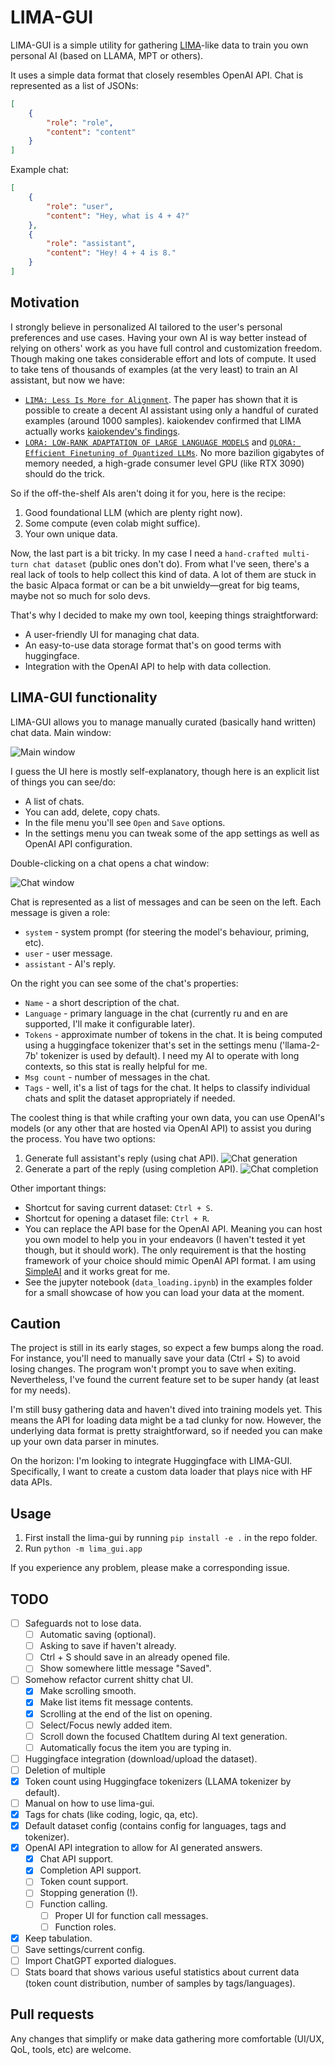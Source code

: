 # LIMA-GUI

LIMA-GUI is a simple utility for gathering [LIMA](https://arxiv.org/pdf/2305.11206.pdf)-like data to train you own personal AI (based on LLAMA, MPT or others).

It uses a simple data format that closely resembles OpenAI API. Chat is represented as a list of JSONs:
```json
[
    {
        "role": "role",
        "content": "content"
    }
]
```

Example chat:
```json
[
    {
        "role": "user",
        "content": "Hey, what is 4 + 4?"
    },
    {
        "role": "assistant",
        "content": "Hey! 4 + 4 is 8."
    }
]
```

## Motivation

I strongly believe in personalized AI tailored to the user's personal preferences and use cases. Having your own AI is way better instead of relying on others' work as you have full control and customization freedom. 
Though making one takes considerable effort and lots of compute. It used to take tens of thousands of examples (at the very least) to train an AI assistant, but now we have:
- [`LIMA: Less Is More for Alignment`](https://arxiv.org/pdf/2305.11206.pdf). The paper has shown that it is possible to create a decent AI assistant using only a handful of curated examples (around 1000 samples). kaiokendev confirmed that LIMA actually works [kaiokendev's findings](https://kaiokendev.github.io/til).
- [`LORA: LOW-RANK ADAPTATION OF LARGE LANGUAGE MODELS`](https://arxiv.org/pdf/2106.09685.pdf) and [`QLORA: Efficient Finetuning of Quantized LLMs`](https://arxiv.org/pdf/2305.14314.pdf). No more bazilion gigabytes of memory needed, a high-grade consumer level GPU (like RTX 3090) should do the trick.

So if the off-the-shelf AIs aren't doing it for you, here is the recipe:
1. Good foundational LLM (which are plenty right now).
2. Some compute (even colab might suffice).
3. Your own unique data.

Now, the last part is a bit tricky. In my case I need a `hand-crafted multi-turn chat dataset` (public ones don't do). From what I've seen, there's a real lack of tools to help collect this kind of data. A lot of them are stuck in the basic Alpaca format or can be a bit unwieldy—great for big teams, maybe not so much for solo devs.

That's why I decided to make my own tool, keeping things straightforward:
- A user-friendly UI for managing chat data.
- An easy-to-use data storage format that's on good terms with huggingface.
- Integration with the OpenAI API to help with data collection.

## LIMA-GUI functionality

LIMA-GUI allows you to manage manually curated (basically hand written) chat data. Main window:

![Main window](examples/images/main_window.png)

I guess the UI here is mostly self-explanatory, though here is an explicit list of things you can see/do:
- A list of chats.
- You can add, delete, copy chats.
- In the file menu you'll see `Open` and `Save` options.
- In the settings menu you can tweak some of the app settings as well as OpenAI API configuration.

Double-clicking on a chat opens a chat window:

![Chat window](examples/images/chat_window.png)

Chat is represented as a list of messages and can be seen on the left. Each message is given a role: 
- `system` - system prompt (for steering the model's behaviour, priming, etc).
- `user` - user message.
- `assistant` - AI's reply.

On the right you can see some of the chat's properties:
- `Name` - a short description of the chat.
- `Language` - primary language in the chat (currently ru and en are supported, I'll make it configurable later).
- `Tokens` - approximate number of tokens in the chat. It is being computed using a huggingface tokenizer that's set in the settings menu ('llama-2-7b' tokenizer is used by default). I need my AI to operate with long contexts, so this stat is really helpful for me.
- `Msg count` - number of messages in the chat.
- `Tags` - well, it's a list of tags for the chat. It helps to classify individual chats and split the dataset appropriately if needed.

The coolest thing is that while crafting your own data, you can use OpenAI's models (or any other that are hosted via OpenAI API) to assist you during the process. You have two options:
1. Generate full assistant's reply (using chat API).
![Chat generation](examples/images/chat_generation.gif)
2. Generate a part of the reply (using completion API).
![Chat completion](examples/images/chat_completion.gif)

Other important things:
- Shortcut for saving current dataset: `Ctrl + S`.
- Shortcut for opening a dataset file: `Ctrl + R`.
- You can replace the API base for the OpenAI API. Meaning you can host you own model to help you in your endeavors (I haven't tested it yet though, but it should work). The only requirement is that the hosting framework of your choice should mimic OpenAI API format. I am using [SimpleAI](https://github.com/lhenault/simpleAI) and it works great for me.
- See the jupyter notebook (`data_loading.ipynb`) in the examples folder for a small showcase of how you can load your data at the moment.

## Caution

The project is still in its early stages, so expect a few bumps along the road. For instance, you'll need to manually save your data (Ctrl + S) to avoid losing changes. The program won't prompt you to save when exiting. Nevertheless, I've found the current feature set to be super handy (at least for my needs).

I'm still busy gathering data and haven't dived into training models yet. This means the API for loading data might be a tad clunky for now. However, the underlying data format is pretty straightforward, so if needed you can make up your own data parser in minutes.

On the horizon: I'm looking to integrate Huggingface with LIMA-GUI. Specifically, I want to create a custom data loader that plays nice with HF data APIs.

## Usage

1. First install the lima-gui by running `pip install -e .` in the repo folder.
2. Run `python -m lima_gui.app`

If you experience any problem, please make a corresponding issue.

## TODO

- [ ] Safeguards not to lose data.
    - [ ] Automatic saving (optional).
    - [ ] Asking to save if haven't already.
    - [ ] Ctrl + S should save in an already opened file.
    - [ ] Show somewhere little message "Saved".
- [ ] Somehow refactor current shitty chat UI.
    - [x] Make scrolling smooth.
    - [x] Make list items fit message contents.
    - [x] Scrolling at the end of the list on opening.
    - [ ] Select/Focus newly added item.
    - [ ] Scroll down the focused ChatItem during AI text generation.
    - [ ] Automatically focus the item you are typing in.
- [ ] Huggingface integration (download/upload the dataset).
- [ ] Deletion of multiple 
- [x] Token count using Huggingface tokenizers (LLAMA tokenizer by default).
- [ ] Manual on how to use lima-gui.
- [x] Tags for chats (like coding, logic, qa, etc).
- [x] Default dataset config (contains config for languages, tags and tokenizer).
- [x] OpenAI API integration to allow for AI generated answers.
    - [x] Chat API support.
    - [x] Completion API support.
    - [ ] Token count support.
    - [ ] Stopping generation (!).
    - [ ] Function calling.
        - [ ] Proper UI for function call messages.
        - [ ] Function roles.
- [x] Keep tabulation.
- [ ] Save settings/current config.
- [ ] Import ChatGPT exported dialogues.
- [ ] Stats board that shows various useful statistics about current data (token count distribution, number of samples by tags/languages).

## Pull requests

Any changes that simplify or make data gathering more comfortable (UI/UX, QoL, tools, etc) are welcome.